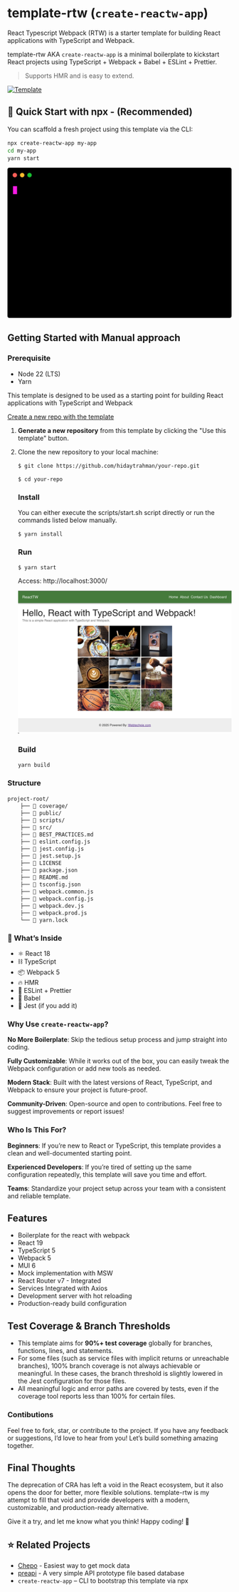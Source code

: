 # template-rtw (`create-reactw-app`)

React Typescript Webpack (RTW) is a starter template for building React applications with TypeScript and Webpack.

template-rtw AKA `create-reactw-app` is a minimal boilerplate to kickstart React projects using TypeScript + Webpack + Babel + ESLint + Prettier.

> Supports HMR and is easy to extend.

[![Template](https://img.shields.io/badge/Template-React%20%2B%20TypeScript%20%2B%20Webpack-blue)](https://github.com/hidaytrahman/template-react-ts-webpack)

## 🚀 Quick Start with npx - (Recommended)

You can scaffold a fresh project using this template via the CLI:

```bash
npx create-reactw-app my-app
cd my-app
yarn start
```

![command line](demo-create-reactw-app-installation.svg)

## Getting Started with Manual approach

### Prerequisite

- Node 22 (LTS)
- Yarn

This template is designed to be used as a starting point for building React applications with TypeScript and Webpack

[Create a new repo with the template](https://github.com/new?template_name=template-react-ts-webpack&template_owner=hidaytrahman)

1. **Generate a new repository** from this template by clicking the "Use this template" button.
2. Clone the new repository to your local machine:

   ```shell
   $ git clone https://github.com/hidaytrahman/your-repo.git
   ```

   ```shell
   $ cd your-repo
   ```

   ### Install

   You can either execute the scripts/start.sh script directly or run the commands listed below manually.

   ```shell
   $ yarn install
   ```

   ### Run

   ```shell
   $ yarn start
   ```

   Access: http://localhost:3000/

   ![alt text](image.png)

   ### Build

   ```
   yarn build
   ```

### Structure

```
project-root/
    ├── 📁 coverage/
    ├── 📁 public/
    ├── 📁 scripts/
    ├── 📁 src/
    ├── 📄 BEST_PRACTICES.md
    ├── 📄 eslint.config.js
    ├── 📄 jest.config.js
    ├── 📄 jest.setup.js
    ├── 📄 LICENSE
    ├── 📄 package.json
    ├── 📄 README.md
    ├── 📄 tsconfig.json
    ├── 📄 webpack.common.js
    ├── 📄 webpack.config.js
    ├── 📄 webpack.dev.js
    ├── 📄 webpack.prod.js
    └── 📄 yarn.lock

```

### 🧰 What’s Inside

- ⚛️ React 18
- ⛓ TypeScript
- 📦 Webpack 5
- 🔥 HMR
- 🧹 ESLint + Prettier
- 🎯 Babel
- 🧪 Jest (if you add it)

### Why Use `create-reactw-app`?

**No More Boilerplate**: Skip the tedious setup process and jump straight into coding.

**Fully Customizable**: While it works out of the box, you can easily tweak the Webpack configuration or add new tools as needed.

**Modern Stack**: Built with the latest versions of React, TypeScript, and Webpack to ensure your project is future-proof.

**Community-Driven**: Open-source and open to contributions. Feel free to suggest improvements or report issues!

### Who Is This For?

**Beginners**: If you’re new to React or TypeScript, this template provides a clean and well-documented starting point.

**Experienced Developers**: If you’re tired of setting up the same configuration repeatedly, this template will save you time and effort.

**Teams**: Standardize your project setup across your team with a consistent and reliable template.

## Features

- Boilerplate for the react with webpack
- React 19
- TypeScript 5
- Webpack 5
- MUI 6
- Mock implementation with MSW
- React Router v7 - Integrated
- Services Integrated with Axios
- Development server with hot reloading
- Production-ready build configuration

## Test Coverage & Branch Thresholds

- This template aims for **90%+ test coverage** globally for branches, functions, lines, and statements.
- For some files (such as service files with implicit returns or unreachable branches), 100% branch coverage is not always achievable or meaningful. In these cases, the branch threshold is slightly lowered in the Jest configuration for those files.
- All meaningful logic and error paths are covered by tests, even if the coverage tool reports less than 100% for certain files.

### Contibutions

Feel free to fork, star, or contribute to the project. If you have any feedback or suggestions, I’d love to hear from you! Let’s build something amazing together.

## Final Thoughts

The deprecation of CRA has left a void in the React ecosystem, but it also opens the door for better, more flexible solutions. template-rtw is my attempt to fill that void and provide developers with a modern, customizable, and production-ready alternative.

Give it a try, and let me know what you think! Happy coding! 🚀

## ⭐ Related Projects

- [Chepo](https://github.com/hidaytrahman/chepo) - Easiest way to get mock data
- [preapi](https://github.com/hidaytrahman/preapi) - A very simple API prototype file based database
- `create-reactw-app` – CLI to bootstrap this template via npx
